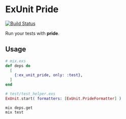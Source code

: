 # ExUnit Pride

[![Build Status](https://travis-ci.org/lpil/ex-unit-pride.svg?branch=master)](https://travis-ci.org/lpil/ex-unit-pride)

Run your tests with **pride**.

## Usage

```elixir
# mix.exs
def deps do
  [
    {:ex_unit_pride, only: :test},
  ]
end
```
```elixir
# test/test_helper.exs
ExUnit.start( formatters: [ExUnit.PrideFormatter] )
```


```
mix deps.get
mix test
```
